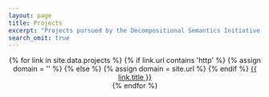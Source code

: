 ```yaml
---
layout: page
title: Projects
excerpt: "Projects pursued by the Decompositional Semantics Initiative."
search_omit: true
---
```


<center>
{% for link in site.data.projects %}
  {% if link.url contains 'http' %}
      {% assign domain = '' %}
  {% else %}
      {% assign domain = site.url %}
  {% endif %}
  <a href="{{ domain }}{{ link.url }}" {% if link.url contains 'http' %}target="_blank"{% endif %}>{{ link.title }}</a><br/>
{% endfor %}
</center>
